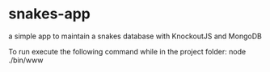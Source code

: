 # snakes-app
a simple app to maintain a snakes database with KnockoutJS and MongoDB

To run execute the following command while in the project folder:
node ./bin/www
